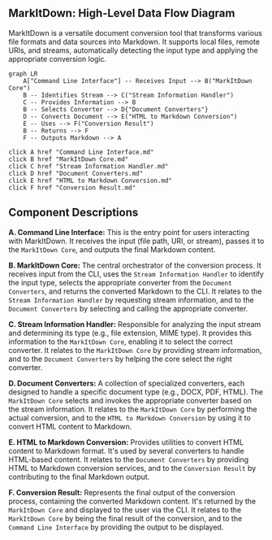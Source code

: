 ## MarkItDown: High-Level Data Flow Diagram

MarkItDown is a versatile document conversion tool that transforms various file formats and data sources into Markdown. It supports local files, remote URIs, and streams, automatically detecting the input type and applying the appropriate conversion logic.

```mermaid
graph LR
    A["Command Line Interface"] -- Receives Input --> B("MarkItDown Core")
    B -- Identifies Stream --> C("Stream Information Handler")
    C -- Provides Information --> B
    B -- Selects Converter --> D{"Document Converters"}
    D -- Converts Document --> E("HTML to Markdown Conversion")
    E -- Uses --> F("Conversion Result")
    B -- Returns --> F
    F -- Outputs Markdown --> A

click A href "Command Line Interface.md"
click B href "MarkItDown Core.md"
click C href "Stream Information Handler.md"
click D href "Document Converters.md"
click E href "HTML to Markdown Conversion.md"
click F href "Conversion Result.md"
```

## Component Descriptions

**A. Command Line Interface:** This is the entry point for users interacting with MarkItDown. It receives the input (file path, URI, or stream), passes it to the `MarkItDown Core`, and outputs the final Markdown content.

**B. MarkItDown Core:** The central orchestrator of the conversion process. It receives input from the CLI, uses the `Stream Information Handler` to identify the input type, selects the appropriate converter from the `Document Converters`, and returns the converted Markdown to the CLI. It relates to the `Stream Information Handler` by requesting stream information, and to the `Document Converters` by selecting and calling the appropriate converter.

**C. Stream Information Handler:** Responsible for analyzing the input stream and determining its type (e.g., file extension, MIME type). It provides this information to the `MarkItDown Core`, enabling it to select the correct converter. It relates to the `MarkItDown Core` by providing stream information, and to the `Document Converters` by helping the core select the right converter.

**D. Document Converters:** A collection of specialized converters, each designed to handle a specific document type (e.g., DOCX, PDF, HTML). The `MarkItDown Core` selects and invokes the appropriate converter based on the stream information. It relates to the `MarkItDown Core` by performing the actual conversion, and to the `HTML to Markdown Conversion` by using it to convert HTML content to Markdown.

**E. HTML to Markdown Conversion:** Provides utilities to convert HTML content to Markdown format. It's used by several converters to handle HTML-based content. It relates to the `Document Converters` by providing HTML to Markdown conversion services, and to the `Conversion Result` by contributing to the final Markdown output.

**F. Conversion Result:** Represents the final output of the conversion process, containing the converted Markdown content. It's returned by the `MarkItDown Core` and displayed to the user via the CLI. It relates to the `MarkItDown Core` by being the final result of the conversion, and to the `Command Line Interface` by providing the output to be displayed.
